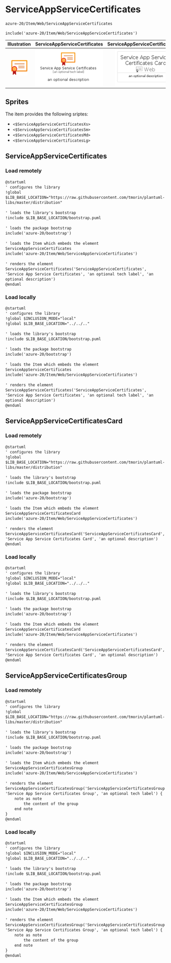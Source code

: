 # ServiceAppServiceCertificates


```text
azure-20/Item/Web/ServiceAppServiceCertificates
```

```text
include('azure-20/Item/Web/ServiceAppServiceCertificates')
```



| Illustration | ServiceAppServiceCertificates | ServiceAppServiceCertificatesCard | ServiceAppServiceCertificatesGroup |
| :---: | :---: | :---: | :---: |
| ![illustration for Illustration](../../../azure-20/Item/Web/ServiceAppServiceCertificates.png) | ![illustration for ServiceAppServiceCertificates](../../../azure-20/Item/Web/ServiceAppServiceCertificates.Local.png) | ![illustration for ServiceAppServiceCertificatesCard](../../../azure-20/Item/Web/ServiceAppServiceCertificatesCard.Local.png) | ![illustration for ServiceAppServiceCertificatesGroup](../../../azure-20/Item/Web/ServiceAppServiceCertificatesGroup.Local.png) |



## Sprites
The item provides the following sriptes:

- `<$ServiceAppServiceCertificatesXs>`
- `<$ServiceAppServiceCertificatesSm>`
- `<$ServiceAppServiceCertificatesMd>`
- `<$ServiceAppServiceCertificatesLg>`





## ServiceAppServiceCertificates

### Load remotely
```plantuml
@startuml
' configures the library
!global $LIB_BASE_LOCATION="https://raw.githubusercontent.com/tmorin/plantuml-libs/master/distribution"

' loads the library's bootstrap
!include $LIB_BASE_LOCATION/bootstrap.puml

' loads the package bootstrap
include('azure-20/bootstrap')

' loads the Item which embeds the element ServiceAppServiceCertificates
include('azure-20/Item/Web/ServiceAppServiceCertificates')

' renders the element
ServiceAppServiceCertificates('ServiceAppServiceCertificates', 'Service App Service Certificates', 'an optional tech label', 'an optional description')
@enduml
```

### Load locally
```plantuml
@startuml
' configures the library
!global $INCLUSION_MODE="local"
!global $LIB_BASE_LOCATION="../../.."

' loads the library's bootstrap
!include $LIB_BASE_LOCATION/bootstrap.puml

' loads the package bootstrap
include('azure-20/bootstrap')

' loads the Item which embeds the element ServiceAppServiceCertificates
include('azure-20/Item/Web/ServiceAppServiceCertificates')

' renders the element
ServiceAppServiceCertificates('ServiceAppServiceCertificates', 'Service App Service Certificates', 'an optional tech label', 'an optional description')
@enduml
```

## ServiceAppServiceCertificatesCard

### Load remotely
```plantuml
@startuml
' configures the library
!global $LIB_BASE_LOCATION="https://raw.githubusercontent.com/tmorin/plantuml-libs/master/distribution"

' loads the library's bootstrap
!include $LIB_BASE_LOCATION/bootstrap.puml

' loads the package bootstrap
include('azure-20/bootstrap')

' loads the Item which embeds the element ServiceAppServiceCertificatesCard
include('azure-20/Item/Web/ServiceAppServiceCertificates')

' renders the element
ServiceAppServiceCertificatesCard('ServiceAppServiceCertificatesCard', 'Service App Service Certificates Card', 'an optional description')
@enduml
```

### Load locally
```plantuml
@startuml
' configures the library
!global $INCLUSION_MODE="local"
!global $LIB_BASE_LOCATION="../../.."

' loads the library's bootstrap
!include $LIB_BASE_LOCATION/bootstrap.puml

' loads the package bootstrap
include('azure-20/bootstrap')

' loads the Item which embeds the element ServiceAppServiceCertificatesCard
include('azure-20/Item/Web/ServiceAppServiceCertificates')

' renders the element
ServiceAppServiceCertificatesCard('ServiceAppServiceCertificatesCard', 'Service App Service Certificates Card', 'an optional description')
@enduml
```

## ServiceAppServiceCertificatesGroup

### Load remotely
```plantuml
@startuml
' configures the library
!global $LIB_BASE_LOCATION="https://raw.githubusercontent.com/tmorin/plantuml-libs/master/distribution"

' loads the library's bootstrap
!include $LIB_BASE_LOCATION/bootstrap.puml

' loads the package bootstrap
include('azure-20/bootstrap')

' loads the Item which embeds the element ServiceAppServiceCertificatesGroup
include('azure-20/Item/Web/ServiceAppServiceCertificates')

' renders the element
ServiceAppServiceCertificatesGroup('ServiceAppServiceCertificatesGroup', 'Service App Service Certificates Group', 'an optional tech label') {
    note as note
        the content of the group
    end note
}
@enduml
```

### Load locally
```plantuml
@startuml
' configures the library
!global $INCLUSION_MODE="local"
!global $LIB_BASE_LOCATION="../../.."

' loads the library's bootstrap
!include $LIB_BASE_LOCATION/bootstrap.puml

' loads the package bootstrap
include('azure-20/bootstrap')

' loads the Item which embeds the element ServiceAppServiceCertificatesGroup
include('azure-20/Item/Web/ServiceAppServiceCertificates')

' renders the element
ServiceAppServiceCertificatesGroup('ServiceAppServiceCertificatesGroup', 'Service App Service Certificates Group', 'an optional tech label') {
    note as note
        the content of the group
    end note
}
@enduml
```

